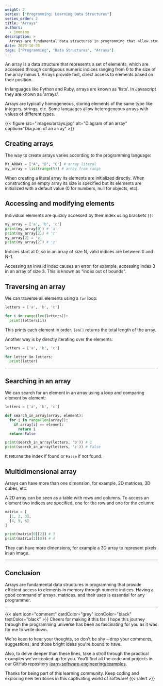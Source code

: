 ```yaml
---
weight: 2
series: ["Programming: Learning Data Structures"]
series_order: 2
title: "Arrays"
authors:
  - jnonino
description: >
  Arrays are fundamental data structures in programming that allow storing and organizing collections of data of the same type. Mastering the use of arrays is essential for any programmer.
date: 2023-10-30
tags: ["Programming", "Data Structures", "Arrays"]
---
```


An array is a data structure that represents a set of elements, which are accessed through contiguous numeric indices ranging from 0 to the size of the array minus 1. Arrays provide fast, direct access to elements based on their position.

In languages like Python and Ruby, arrays are known as 'lists'. In Javascript they are known as 'arrays'.

Arrays are typically homogeneous, storing elements of the same type like integers, strings, etc. Some languages allow heterogeneous arrays with values of different types.

{{< figure
    src="images/arrays.jpg"
    alt="Diagram of an array"
    caption="Diagram of an array"
    >}}

## Creating arrays

The way to create arrays varies according to the programming language:

```python
MY_ARRAY = ["A", "B", "C"] # array literal
my_array = list(range(5)) # array from range
```

When creating a literal array its elements are initialized directly. When constructing an empty array its size is specified but its elements are initialized with a default value (0 for numbers, null for objects, etc).

## Accessing and modifying elements

Individual elements are quickly accessed by their index using brackets `[]`:

```python
my_array = ['a', 'b', 'c']
print(my_array[0]) # 'a'
print(my_array[2]) # 'c'
my_array[2] = 'z'
print(my_array[2]) # 'z'
```

Indices start at 0, so in an array of size N, valid indices are between 0 and N-1.

Accessing an invalid index causes an error, for example, accessing index 3 in an array of size 3. This is known as "index out of bounds".

## Traversing an array

We can traverse all elements using a `for` loop:

```python
letters = ['a', 'b', 'c']

for i in range(len(letters)):
  print(letters[i])
```

This prints each element in order. `len()` returns the total length of the array.

Another way is by directly iterating over the elements:

```python
letters = ['a', 'b', 'c']

for letter in letters:
  print(letter)
```

---

## Searching in an array

We can search for an element in an array using a loop and comparing element by element:

```python
letters = ['a', 'b', 'c']

def search_in_array(array, element):
  for i in range(len(array)):
    if array[i] == element:
      return i
  return False

print(search_in_array(letters, 'b')) # 1
print(search_in_array(letters, 'z')) # False
```

It returns the index if found or `False` if not found.

## Multidimensional array

Arrays can have more than one dimension, for example, 2D matrices, 3D cubes, etc.

A 2D array can be seen as a table with rows and columns. To access an element two indices are specified, one for the row and one for the column:

```python
matrix = [
  [1, 2, 3],
  [4, 5, 6]
]

print(matrix[0][2]) # 3
print(matrix[1][0]) # 4
```

They can have more dimensions, for example a 3D array to represent pixels in an image.

---

## Conclusion

Arrays are fundamental data structures in programming that provide efficient access to elements in memory through numeric indices. Having a good command of arrays, matrices, and their uses is essential for any programmer.

---

{{< alert icon="comment" cardColor="grey" iconColor="black" textColor="black" >}}
Cheers for making it this far! I hope this journey through the programming universe has been as fascinating for you as it was for me to write down.

We're keen to hear your thoughts, so don't be shy – drop your comments, suggestions, and those bright ideas you're bound to have.

Also, to delve deeper than these lines, take a stroll through the practical examples we've cooked up for you. You'll find all the code and projects in our GitHub repository [learn-software-engineering/examples](https://github.com/learn-software-engineering/examples).

Thanks for being part of this learning community. Keep coding and exploring new territories in this captivating world of software!
{{< /alert >}}
